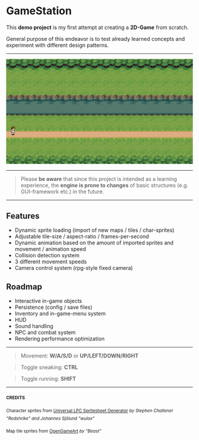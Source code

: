 # GameStation

This **demo project** is my first attempt at creating a **2D-Game** from scratch.

General purpose of this endeavor is to test already learned concepts and experiment with different design patterns.

---

![](./doc/preview/preview.gif)


---
>Please **be aware** that since this project is intended as a learning experience, the **engine is prone to changes** of basic structures (e.g. GUI-framework etc.) in the future.
---

## Features
- Dynamic sprite loading (import of new maps / tiles / char-sprites)
- Adjustable tile-size / aspect-ratio / frames-per-second
- Dynamic animation based on the amount of imported sprites and movement / animation speed
- Collision detection system
- 3 different movement speeds
- Camera control system (rpg-style fixed camera)



## Roadmap
- Interactive in-game objects
- Persistence (config / save files)
- Inventory and in-game-menu system
- HUD
- Sound handling
- NPC and combat system
- Rendering performance optimization


---
>Movement: **W/A/S/D** or **UP/LEFT/DOWN/RIGHT**

>Toggle sneaking: **CTRL**

>Toggle running: **SHIFT**
---


<sub>**CREDITS**</sub>

<sub>Character sprites from [Universal LPC Spritesheet Generator](https://sanderfrenken.github.io/Universal-LPC-Spritesheet-Character-Generator/) *by Stephen Challener "Redshrike" and Johannes Sjölund "wulax"*</sub>

<sub>Map tile sprites from [OpenGameArt](https://opengameart.org/content/overworld-grass-biome) *by "Beast"*</sub>


